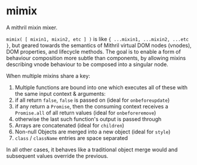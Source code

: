 # mimix

A mithril mixin mixer.

`mimix( [ mixin1, mixin2, etc ] )` is like `{ ...mixin1, ...mixin2, ...etc }`, but geared towards the semantics of Mithril virtual DOM nodes (vnodes), DOM properties, and lifecycle methods. The goal is to enable a form of behaviour composition more subtle than components, by allowing mixins describing vnode behaviour to be composed into a singular node.

When multiple mixins share a key:

1. Multiple functions are bound into one which executes all of these with the same input context & arguments:
  1. if all return `false`, `false` is passed on (ideal for `onbeforeupdate`)
  2. if any return a `Promise`, then the consuming context receives a `Promise.all` of all return values (ideal for `onbeforeremove`)
  3. otherwise the last such function's output is passed through
2. Arrays are concatenated (ideal for `children`)
3. Non-null Objects are merged into a new object (ideal for `style`)
4. `class` / `className` entries are space separated

In all other cases, it behaves like a traditional object merge would and subsequent values override the previous.
